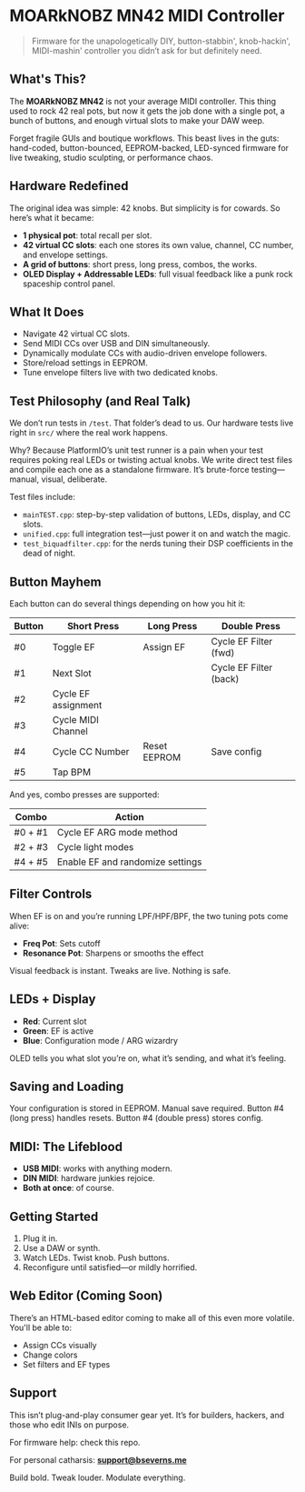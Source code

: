 # MOARkNOBZ MN42 MIDI Controller

> Firmware for the unapologetically DIY, button-stabbin', knob-hackin', MIDI-mashin' controller you didn’t ask for but definitely need.

## What's This?

The **MOARkNOBZ MN42** is not your average MIDI controller. This thing used to rock 42 real pots, but now it gets the job done with a single pot, a bunch of buttons, and enough virtual slots to make your DAW weep.

Forget fragile GUIs and boutique workflows. This beast lives in the guts: hand-coded, button-bounced, EEPROM-backed, LED-synced firmware for live tweaking, studio sculpting, or performance chaos.

## Hardware Redefined

The original idea was simple: 42 knobs. But simplicity is for cowards. So here’s what it became:

* **1 physical pot**: total recall per slot.
* **42 virtual CC slots**: each one stores its own value, channel, CC number, and envelope settings.
* **A grid of buttons**: short press, long press, combos, the works.
* **OLED Display + Addressable LEDs**: full visual feedback like a punk rock spaceship control panel.

## What It Does

* Navigate 42 virtual CC slots.
* Send MIDI CCs over USB and DIN simultaneously.
* Dynamically modulate CCs with audio-driven envelope followers.
* Store/reload settings in EEPROM.
* Tune envelope filters live with two dedicated knobs.

## Test Philosophy (and Real Talk)

We don’t run tests in `/test`. That folder’s dead to us. Our hardware tests live right in `src/` where the real work happens.

Why? Because PlatformIO’s unit test runner is a pain when your test requires poking real LEDs or twisting actual knobs. We write direct test files and compile each one as a standalone firmware. It’s brute-force testing—manual, visual, deliberate.

Test files include:

* `mainTEST.cpp`: step-by-step validation of buttons, LEDs, display, and CC slots.
* `unified.cpp`: full integration test—just power it on and watch the magic.
* `test_biquadfilter.cpp`: for the nerds tuning their DSP coefficients in the dead of night.

## Button Mayhem

Each button can do several things depending on how you hit it:

| Button | Short Press         | Long Press   | Double Press           |
| ------ | ------------------- | ------------ | ---------------------- |
| #0     | Toggle EF           | Assign EF    | Cycle EF Filter (fwd)  |
| #1     | Next Slot           |              | Cycle EF Filter (back) |
| #2     | Cycle EF assignment |              |                        |
| #3     | Cycle MIDI Channel  |              |                        |
| #4     | Cycle CC Number     | Reset EEPROM | Save config            |
| #5     | Tap BPM             |              |                        |

And yes, combo presses are supported:

| Combo   | Action                           |
| ------- | -------------------------------- |
| #0 + #1 | Cycle EF ARG mode method         |
| #2 + #3 | Cycle light modes                |
| #4 + #5 | Enable EF and randomize settings |

## Filter Controls

When EF is on and you’re running LPF/HPF/BPF, the two tuning pots come alive:

* **Freq Pot**: Sets cutoff
* **Resonance Pot**: Sharpens or smooths the effect

Visual feedback is instant. Tweaks are live. Nothing is safe.

## LEDs + Display

* **Red**: Current slot
* **Green**: EF is active
* **Blue**: Configuration mode / ARG wizardry

OLED tells you what slot you’re on, what it’s sending, and what it’s feeling.

## Saving and Loading

Your configuration is stored in EEPROM. Manual save required. Button #4 (long press) handles resets. Button #4 (double press) stores config.

## MIDI: The Lifeblood

* **USB MIDI**: works with anything modern.
* **DIN MIDI**: hardware junkies rejoice.
* **Both at once**: of course.

## Getting Started

1. Plug it in.
2. Use a DAW or synth.
3. Watch LEDs. Twist knob. Push buttons.
4. Reconfigure until satisfied—or mildly horrified.

## Web Editor (Coming Soon)

There’s an HTML-based editor coming to make all of this even more volatile. You'll be able to:

* Assign CCs visually
* Change colors
* Set filters and EF types

## Support

This isn’t plug-and-play consumer gear yet. It’s for builders, hackers, and those who edit INIs on purpose.

For firmware help: check this repo.

For personal catharsis:
**[support@bseverns.me](mailto:support@bseverns.me)**

Build bold. Tweak louder. Modulate everything.

